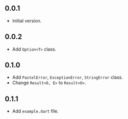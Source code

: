 ## 0.0.1

- Initial version.

## 0.0.2

- Add `Option<T>` class.

## 0.1.0

- Add `PastelError`, `ExceptionError`, `StringError` class.
- Change `Result<O, E>` to `Result<O>`.
  
## 0.1.1

- Add `example.dart` file.
